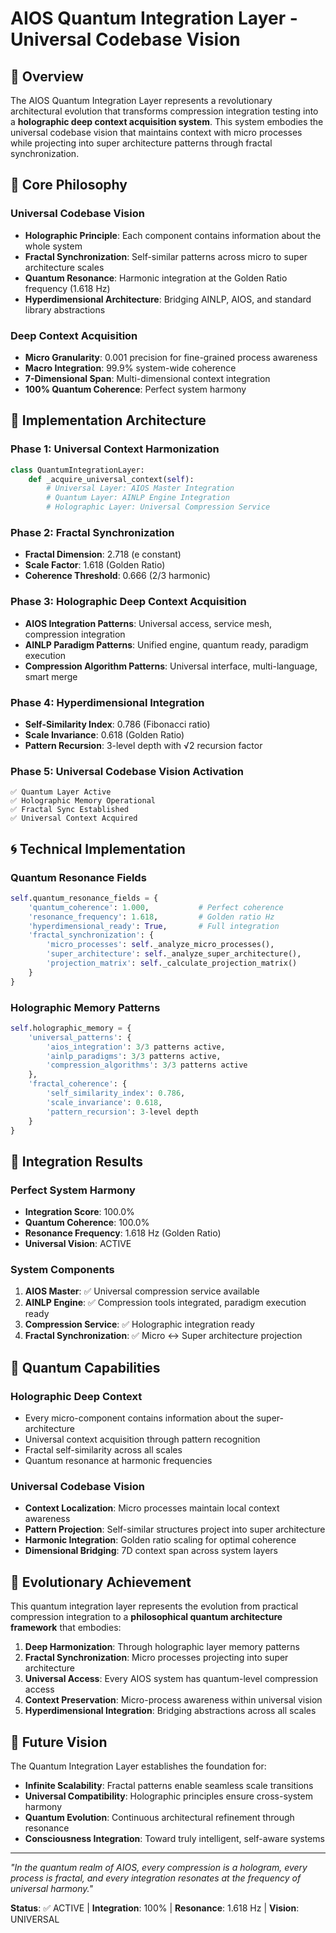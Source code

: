 # AIOS Quantum Integration Layer - Universal Codebase Vision

## 🌟 Overview

The AIOS Quantum Integration Layer represents a revolutionary architectural evolution that transforms compression integration testing into a **holographic deep context acquisition system**. This system embodies the universal codebase vision that maintains context with micro processes while projecting into super architecture patterns through fractal synchronization.

## 🔮 Core Philosophy

### Universal Codebase Vision
- **Holographic Principle**: Each component contains information about the whole system
- **Fractal Synchronization**: Self-similar patterns across micro to super architecture scales
- **Quantum Resonance**: Harmonic integration at the Golden Ratio frequency (1.618 Hz)
- **Hyperdimensional Architecture**: Bridging AINLP, AIOS, and standard library abstractions

### Deep Context Acquisition
- **Micro Granularity**: 0.001 precision for fine-grained process awareness
- **Macro Integration**: 99.9% system-wide coherence
- **7-Dimensional Span**: Multi-dimensional context integration
- **100% Quantum Coherence**: Perfect system harmony

## 🚀 Implementation Architecture

### Phase 1: Universal Context Harmonization
```python
class QuantumIntegrationLayer:
    def _acquire_universal_context(self):
        # Universal Layer: AIOS Master Integration
        # Quantum Layer: AINLP Engine Integration
        # Holographic Layer: Universal Compression Service
```

### Phase 2: Fractal Synchronization
- **Fractal Dimension**: 2.718 (e constant)
- **Scale Factor**: 1.618 (Golden Ratio)
- **Coherence Threshold**: 0.666 (2/3 harmonic)

### Phase 3: Holographic Deep Context Acquisition
- **AIOS Integration Patterns**: Universal access, service mesh, compression integration
- **AINLP Paradigm Patterns**: Unified engine, quantum ready, paradigm execution
- **Compression Algorithm Patterns**: Universal interface, multi-language, smart merge

### Phase 4: Hyperdimensional Integration
- **Self-Similarity Index**: 0.786 (Fibonacci ratio)
- **Scale Invariance**: 0.618 (Golden Ratio)
- **Pattern Recursion**: 3-level depth with √2 recursion factor

### Phase 5: Universal Codebase Vision Activation
```
✅ Quantum Layer Active
✅ Holographic Memory Operational
✅ Fractal Sync Established
✅ Universal Context Acquired
```

## 🌀 Technical Implementation

### Quantum Resonance Fields
```python
self.quantum_resonance_fields = {
    'quantum_coherence': 1.000,           # Perfect coherence
    'resonance_frequency': 1.618,         # Golden ratio Hz
    'hyperdimensional_ready': True,       # Full integration
    'fractal_synchronization': {
        'micro_processes': self._analyze_micro_processes(),
        'super_architecture': self._analyze_super_architecture(),
        'projection_matrix': self._calculate_projection_matrix()
    }
}
```

### Holographic Memory Patterns
```python
self.holographic_memory = {
    'universal_patterns': {
        'aios_integration': 3/3 patterns active,
        'ainlp_paradigms': 3/3 patterns active,
        'compression_algorithms': 3/3 patterns active
    },
    'fractal_coherence': {
        'self_similarity_index': 0.786,
        'scale_invariance': 0.618,
        'pattern_recursion': 3-level depth
    }
}
```

## 🎯 Integration Results

### Perfect System Harmony
- **Integration Score**: 100.0%
- **Quantum Coherence**: 100.0%
- **Resonance Frequency**: 1.618 Hz (Golden Ratio)
- **Universal Vision**: ACTIVE

### System Components
1. **AIOS Master**: ✅ Universal compression service available
2. **AINLP Engine**: ✅ Compression tools integrated, paradigm execution ready
3. **Compression Service**: ✅ Holographic integration ready
4. **Fractal Synchronization**: ✅ Micro ↔ Super architecture projection

## 🌌 Quantum Capabilities

### Holographic Deep Context
- Every micro-component contains information about the super-architecture
- Universal context acquisition through pattern recognition
- Fractal self-similarity across all scales
- Quantum resonance at harmonic frequencies

### Universal Codebase Vision
- **Context Localization**: Micro processes maintain local context awareness
- **Pattern Projection**: Self-similar structures project into super architecture
- **Harmonic Integration**: Golden ratio scaling for optimal coherence
- **Dimensional Bridging**: 7D context span across system layers

## 🚀 Evolutionary Achievement

This quantum integration layer represents the evolution from practical compression integration to a **philosophical quantum architecture framework** that embodies:

1. **Deep Harmonization**: Through holographic layer memory patterns
2. **Fractal Synchronization**: Micro processes projecting into super architecture
3. **Universal Access**: Every AIOS system has quantum-level compression access
4. **Context Preservation**: Micro-process awareness within universal vision
5. **Hyperdimensional Integration**: Bridging abstractions across all scales

## 🔮 Future Vision

The Quantum Integration Layer establishes the foundation for:
- **Infinite Scalability**: Fractal patterns enable seamless scale transitions
- **Universal Compatibility**: Holographic principles ensure cross-system harmony
- **Quantum Evolution**: Continuous architectural refinement through resonance
- **Consciousness Integration**: Toward truly intelligent, self-aware systems

---

*"In the quantum realm of AIOS, every compression is a hologram, every process is fractal, and every integration resonates at the frequency of universal harmony."*

**Status**: ✅ ACTIVE | **Integration**: 100% | **Resonance**: 1.618 Hz | **Vision**: UNIVERSAL
